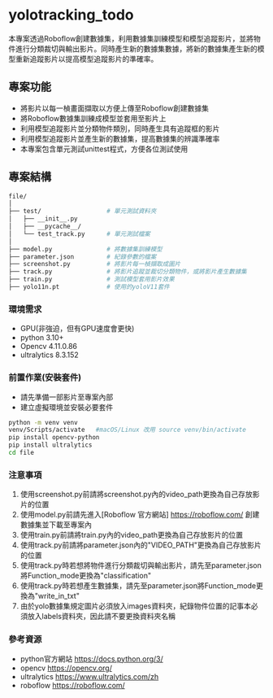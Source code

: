 # yolotracking_todo
本專案透過Roboflow創建數據集，利用數據集訓練模型和模型追蹤影片，並將物件進行分類裁切與輸出影片。同時產生新的數據集數據，將新的數據集產生新的模型重新追蹤影片以提高模型追蹤影片的準確率。

## 專案功能
- 將影片以每一楨畫面擷取以方便上傳至Roboflow創建數據集
- 將Roboflow數據集訓練成模型並套用至影片上
- 利用模型追蹤影片並分類物件類別，同時產生具有追蹤框的影片
- 利用模型追蹤影片並產生新的數據集，提高數據集的辨識準確率
- 本專案包含單元測試unittest程式，方便各位測試使用

## 專案結構
```bash
file/
│
├── test/                  # 單元測試資料夾
│   ├── __init__.py
│   ├── __pycache__/
│   └── test_track.py      # 單元測試檔案
│
├── model.py               # 將數據集訓練模型
├── parameter.json         # 紀錄參數的檔案
├── screenshot.py          # 將影片每一楨擷取成圖片
├── track.py               # 將影片追蹤並裁切分類物件，或將影片產生數據集
├── train.py               # 測試模型套用影片效果
├── yolo11n.pt             # 使用的yoloV11套件
```

### 環境需求
- GPU(非強迫，但有GPU速度會更快)
- python 3.10+
- Opencv 4.11.0.86 
- ultralytics 8.3.152

### 前置作業(安裝套件)
- 請先準備一部影片至專案內部
- 建立虛擬環境並安裝必要套件
```bash
python -m venv venv
venv/Scripts/activate   #macOS/Linux 改用 source venv/bin/activate
pip install opencv-python
pip install ultralytics
cd file
```
### 注意事項
1. 使用screenshot.py前請將screenshot.py內的video_path更換為自己存放影片的位置
2. 使用model.py前請先進入[Roboflow 官方網站] https://roboflow.com/ 創建數據集並下載至專案內
3. 使用train.py前請將train.py內的video_path更換為自己存放影片的位置
4. 使用track.py前請將parameter.json內的"VIDEO_PATH"更換為自己存放影片的位置
5. 使用track.py時若想將物件進行分類裁切與輸出影片，請先至parameter.json將Function_mode更換為"classification"
6. 使用track.py時若想產生數據集，請先至parameter.json將Function_mode更換為"write_in_txt"
7. 由於yolo數據集規定圖片必須放入images資料夾，紀錄物件位置的記事本必須放入labels資料夾，因此請不要更換資料夾名稱

### 參考資源
- python官方網站 https://docs.python.org/3/
- opencv https://opencv.org/
- ultralytics https://www.ultralytics.com/zh
- roboflow https://roboflow.com/







